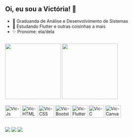 ## Oi, eu sou a Victória! 👋

- 📘 Graduanda de Análise e Desenvolvimento de Sistemas
- 📲 Estudando Flutter e outras coisinhas a mais
- ✨ Pronome: ela/dela

##
<div>
    <img height="180em" src="https://github-readme-stats.vercel.app/api?username=viictoriaellen&show_icons=true&theme=slateorange&count_privates"/>
    <img height="180em" src="https://github-readme-stats.vercel.app/api/top-langs/?username=viictoriaellen&layout=compact&theme=slateorange"/>
</div>

<div style="display: inline_block"><br>
    <img align="center" alt="Vic-Js" height="40" width="50" src="https://cdn.jsdelivr.net/gh/devicons/devicon/icons/javascript/javascript-plain.svg">
    <img align="center" alt="Vic-HTML" height="40" width="50" src="https://cdn.jsdelivr.net/gh/devicons/devicon/icons/html5/html5-plain-wordmark.svg">
    <img align="center" alt="Vic-CSS" height="40" width="50" src="https://cdn.jsdelivr.net/gh/devicons/devicon/icons/css3/css3-plain-wordmark.svg">
    <img align="center" alt="Vic-Bootstrap" height="40" width="50" src="https://cdn.jsdelivr.net/gh/devicons/devicon/icons/bootstrap/bootstrap-plain-wordmark.svg">
    <img align="center" alt="Vic-Flutter" height="40" width="50" src="https://cdn.jsdelivr.net/gh/devicons/devicon/icons/flutter/flutter-original.svg">
    <img align="center" alt="Vic-C" height="40" width="50" src="https://cdn.jsdelivr.net/gh/devicons/devicon/icons/c/c-plain.svg">
    <img align="center" alt="Vic-Canva" height="40" width="50" src="https://cdn.jsdelivr.net/gh/devicons/devicon/icons/canva/canva-original.svg">
          
 ##
 
<div> 
  <a href="https://www.linkedin.com/in/victoriaellen/" target="_blank"><img src="https://img.shields.io/badge/-LinkedIn-%230077B5?style=for-the-badge&logo=linkedin&logoColor=white" target="_blank"></a>
  <a href="https://discordapp.com/users/943983367681101905" target="_blank"><img src="https://img.shields.io/badge/Discord-7289DA?style=for-the-badge&logo=discord&logoColor=white" target="_blank"></a>
  <a href="https://instagram.com/viictoriaellen" target="_blank"><img src="https://img.shields.io/badge/-Instagram-%23E4405F?style=for-the-badge&logo=instagram&logoColor=white" target="_blank"></a>
</div>         
